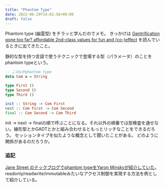 ```yaml
---
title: "Phantom Type"
date: 2022-06-29T14:01:56+09:00
draft: false
---
```


Phantom type (幽霊型) をチラッと学んだのでメモ。
きっかけは [Gentrification gone too far? affordable 2nd-class values for fun and (co-)effect](https://dl.acm.org/doi/10.1145/3022671.2984009) を読んでいるときに出てきたこと。

静的な型を持つ言語で使うテクニックで登場する型（パラメータ）のことをphantom typeという。

```haskell
-- このaがphantom type
data Com a = String

type First ()
type Second ()
type Third ()

init :: String -> Com First 
next :: Com First -> Com Second
final :: Com Second -> Com Third
```

init -> next -> finalの順で呼ぶことになる。それ以外の順番では型検査を通せない。線形型とかGADTとかと組み合わせるともっとリッチなことをできるだろう。
セッションタイプを似たような概念として聞いたことがある。
どのように関係があるのだろうか。

### 追記

[Jane Street のテックブログでphantom typeをYaron Minskyが紹介していた](https://blog.janestreet.com/howto-static-access-control-using-phantom-types/)。
readonly/readwrite/immutableみたいなアクセス制御を実現する方法を例として紹介している。
